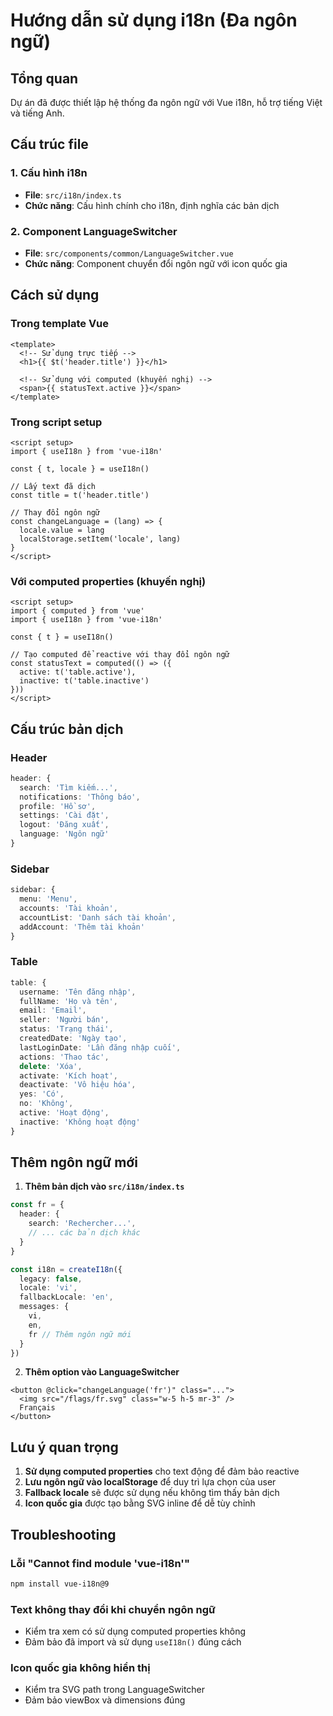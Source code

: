 # Hướng dẫn sử dụng i18n (Đa ngôn ngữ)

## Tổng quan
Dự án đã được thiết lập hệ thống đa ngôn ngữ với Vue i18n, hỗ trợ tiếng Việt và tiếng Anh.

## Cấu trúc file

### 1. Cấu hình i18n
- **File**: `src/i18n/index.ts`
- **Chức năng**: Cấu hình chính cho i18n, định nghĩa các bản dịch

### 2. Component LanguageSwitcher
- **File**: `src/components/common/LanguageSwitcher.vue`
- **Chức năng**: Component chuyển đổi ngôn ngữ với icon quốc gia

## Cách sử dụng

### Trong template Vue
```vue
<template>
  <!-- Sử dụng trực tiếp -->
  <h1>{{ $t('header.title') }}</h1>
  
  <!-- Sử dụng với computed (khuyến nghị) -->
  <span>{{ statusText.active }}</span>
</template>
```

### Trong script setup
```vue
<script setup>
import { useI18n } from 'vue-i18n'

const { t, locale } = useI18n()

// Lấy text đã dịch
const title = t('header.title')

// Thay đổi ngôn ngữ
const changeLanguage = (lang) => {
  locale.value = lang
  localStorage.setItem('locale', lang)
}
</script>
```

### Với computed properties (khuyến nghị)
```vue
<script setup>
import { computed } from 'vue'
import { useI18n } from 'vue-i18n'

const { t } = useI18n()

// Tạo computed để reactive với thay đổi ngôn ngữ
const statusText = computed(() => ({
  active: t('table.active'),
  inactive: t('table.inactive')
}))
</script>
```

## Cấu trúc bản dịch

### Header
```typescript
header: {
  search: 'Tìm kiếm...',
  notifications: 'Thông báo',
  profile: 'Hồ sơ',
  settings: 'Cài đặt',
  logout: 'Đăng xuất',
  language: 'Ngôn ngữ'
}
```

### Sidebar
```typescript
sidebar: {
  menu: 'Menu',
  accounts: 'Tài khoản',
  accountList: 'Danh sách tài khoản',
  addAccount: 'Thêm tài khoản'
}
```

### Table
```typescript
table: {
  username: 'Tên đăng nhập',
  fullName: 'Họ và tên',
  email: 'Email',
  seller: 'Người bán',
  status: 'Trạng thái',
  createdDate: 'Ngày tạo',
  lastLoginDate: 'Lần đăng nhập cuối',
  actions: 'Thao tác',
  delete: 'Xóa',
  activate: 'Kích hoạt',
  deactivate: 'Vô hiệu hóa',
  yes: 'Có',
  no: 'Không',
  active: 'Hoạt động',
  inactive: 'Không hoạt động'
}
```

## Thêm ngôn ngữ mới

1. **Thêm bản dịch vào `src/i18n/index.ts`**
```typescript
const fr = {
  header: {
    search: 'Rechercher...',
    // ... các bản dịch khác
  }
}

const i18n = createI18n({
  legacy: false,
  locale: 'vi',
  fallbackLocale: 'en',
  messages: {
    vi,
    en,
    fr // Thêm ngôn ngữ mới
  }
})
```

2. **Thêm option vào LanguageSwitcher**
```vue
<button @click="changeLanguage('fr')" class="...">
  <img src="/flags/fr.svg" class="w-5 h-5 mr-3" />
  Français
</button>
```

## Lưu ý quan trọng

1. **Sử dụng computed properties** cho text động để đảm bảo reactive
2. **Lưu ngôn ngữ vào localStorage** để duy trì lựa chọn của user
3. **Fallback locale** sẽ được sử dụng nếu không tìm thấy bản dịch
4. **Icon quốc gia** được tạo bằng SVG inline để dễ tùy chỉnh

## Troubleshooting

### Lỗi "Cannot find module 'vue-i18n'"
```bash
npm install vue-i18n@9
```

### Text không thay đổi khi chuyển ngôn ngữ
- Kiểm tra xem có sử dụng computed properties không
- Đảm bảo đã import và sử dụng `useI18n()` đúng cách

### Icon quốc gia không hiển thị
- Kiểm tra SVG path trong LanguageSwitcher
- Đảm bảo viewBox và dimensions đúng

